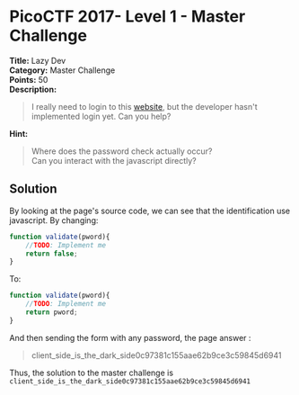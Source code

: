 # PicoCTF 2017- Level 1 - Master Challenge

**Title:** Lazy Dev  
**Category:** Master Challenge  
**Points:** 50  
**Description:**

>I really need to login to this [website](http://shell2017.picoctf.com:4370/), but the developer hasn't implemented login yet. Can you help?  

**Hint:**

>Where does the password check actually occur?  
>Can you interact with the javascript directly?  

## Solution

By looking at the page's source code, we can see that the identification use javascript. By changing:  
```javascript
function validate(pword){
	//TODO: Implement me
	return false;
}
```
To:
```javascript
function validate(pword){
	//TODO: Implement me
	return pword;
}
```
And then sending the form with any password, the page answer :
>client_side_is_the_dark_side0c97381c155aae62b9ce3c59845d6941

Thus, the solution to the master challenge is `client_side_is_the_dark_side0c97381c155aae62b9ce3c59845d6941`